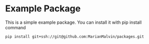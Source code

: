 # Example Package

This is a simple example package. You can install it with pip install command

```console
pip install git+ssh://git@github.com:MarianMalvin/packages.git
```
